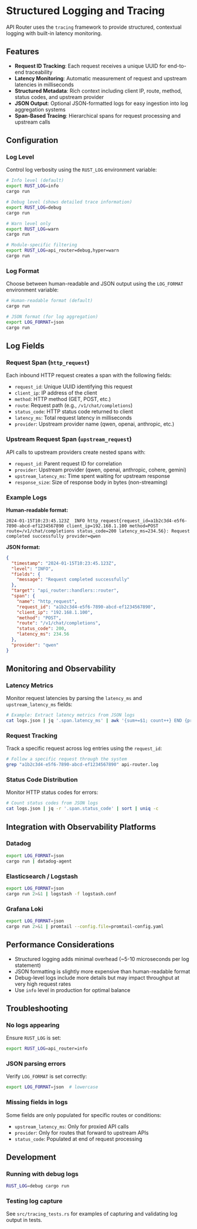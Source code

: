 # Structured Logging and Tracing

API Router uses the `tracing` framework to provide structured, contextual logging with built-in latency monitoring.

## Features

- **Request ID Tracking**: Each request receives a unique UUID for end-to-end traceability
- **Latency Monitoring**: Automatic measurement of request and upstream latencies in milliseconds
- **Structured Metadata**: Rich context including client IP, route, method, status codes, and upstream provider
- **JSON Output**: Optional JSON-formatted logs for easy ingestion into log aggregation systems
- **Span-Based Tracing**: Hierarchical spans for request processing and upstream calls

## Configuration

### Log Level

Control log verbosity using the `RUST_LOG` environment variable:

```bash
# Info level (default)
export RUST_LOG=info
cargo run

# Debug level (shows detailed trace information)
export RUST_LOG=debug
cargo run

# Warn level only
export RUST_LOG=warn
cargo run

# Module-specific filtering
export RUST_LOG=api_router=debug,hyper=warn
cargo run
```

### Log Format

Choose between human-readable and JSON output using the `LOG_FORMAT` environment variable:

```bash
# Human-readable format (default)
cargo run

# JSON format (for log aggregation)
export LOG_FORMAT=json
cargo run
```

## Log Fields

### Request Span (`http_request`)

Each inbound HTTP request creates a span with the following fields:

- `request_id`: Unique UUID identifying this request
- `client_ip`: IP address of the client
- `method`: HTTP method (GET, POST, etc.)
- `route`: Request path (e.g., `/v1/chat/completions`)
- `status_code`: HTTP status code returned to client
- `latency_ms`: Total request latency in milliseconds
- `provider`: Upstream provider name (qwen, openai, anthropic, etc.)

### Upstream Request Span (`upstream_request`)

API calls to upstream providers create nested spans with:

- `request_id`: Parent request ID for correlation
- `provider`: Upstream provider (qwen, openai, anthropic, cohere, gemini)
- `upstream_latency_ms`: Time spent waiting for upstream response
- `response_size`: Size of response body in bytes (non-streaming)

### Example Logs

**Human-readable format:**
```
2024-01-15T10:23:45.123Z  INFO http_request{request_id=a1b2c3d4-e5f6-7890-abcd-ef1234567890 client_ip=192.168.1.100 method=POST route=/v1/chat/completions status_code=200 latency_ms=234.56}: Request completed successfully provider=qwen
```

**JSON format:**
```json
{
  "timestamp": "2024-01-15T10:23:45.123Z",
  "level": "INFO",
  "fields": {
    "message": "Request completed successfully"
  },
  "target": "api_router::handlers::router",
  "span": {
    "name": "http_request",
    "request_id": "a1b2c3d4-e5f6-7890-abcd-ef1234567890",
    "client_ip": "192.168.1.100",
    "method": "POST",
    "route": "/v1/chat/completions",
    "status_code": 200,
    "latency_ms": 234.56
  },
  "provider": "qwen"
}
```

## Monitoring and Observability

### Latency Metrics

Monitor request latencies by parsing the `latency_ms` and `upstream_latency_ms` fields:

```bash
# Example: Extract latency metrics from JSON logs
cat logs.json | jq '.span.latency_ms' | awk '{sum+=$1; count++} END {print "Avg latency:", sum/count, "ms"}'
```

### Request Tracking

Track a specific request across log entries using the `request_id`:

```bash
# Follow a specific request through the system
grep "a1b2c3d4-e5f6-7890-abcd-ef1234567890" api-router.log
```

### Status Code Distribution

Monitor HTTP status codes for errors:

```bash
# Count status codes from JSON logs
cat logs.json | jq -r '.span.status_code' | sort | uniq -c
```

## Integration with Observability Platforms

### Datadog

```bash
export LOG_FORMAT=json
cargo run | datadog-agent
```

### Elasticsearch / Logstash

```bash
export LOG_FORMAT=json
cargo run 2>&1 | logstash -f logstash.conf
```

### Grafana Loki

```bash
export LOG_FORMAT=json
cargo run 2>&1 | promtail --config.file=promtail-config.yaml
```

## Performance Considerations

- Structured logging adds minimal overhead (~5-10 microseconds per log statement)
- JSON formatting is slightly more expensive than human-readable format
- Debug-level logs include more details but may impact throughput at very high request rates
- Use `info` level in production for optimal balance

## Troubleshooting

### No logs appearing

Ensure `RUST_LOG` is set:
```bash
export RUST_LOG=api_router=info
```

### JSON parsing errors

Verify `LOG_FORMAT` is set correctly:
```bash
export LOG_FORMAT=json  # lowercase
```

### Missing fields in logs

Some fields are only populated for specific routes or conditions:
- `upstream_latency_ms`: Only for proxied API calls
- `provider`: Only for routes that forward to upstream APIs
- `status_code`: Populated at end of request processing

## Development

### Running with debug logs

```bash
RUST_LOG=debug cargo run
```

### Testing log capture

See `src/tracing_tests.rs` for examples of capturing and validating log output in tests.
